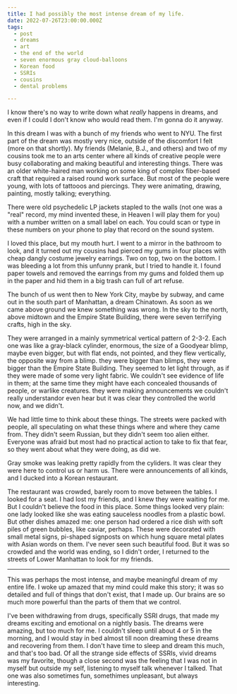```yaml
---
title: I had possibly the most intense dream of my life.
date: 2022-07-26T23:00:00.000Z
tags:
  - post 
  - dreams
  - art
  - the end of the world
  - seven enormous gray cloud-balloons
  - Korean food
  - SSRIs
  - cousins
  - dental problems

---
```


I know there's no way to write down what _really_ happens in dreams, and even if I could I don't know who would read them. I'm gonna do it anyway. 

In this dream I was with a bunch of my friends who went to NYU. The first part of the dream was mostly very nice, outside of the discomfort I felt (more on that shortly). My friends (Melanie, B.J., and others) and two of my cousins took me to an arts center where all kinds of creative people were busy collaborating and making beautiful and interesting things. There was an older white-haired man working on some king of complex fiber-based craft that required a raised round work surface. But most of the people were young, with lots of tattooos and piercings. They were animating, drawing, painting, mostly talking; everything.

There were old psychedelic LP jackets stapled to the walls (not one was a "real" record, my mind invented these, in Heaven I will play them for you) with a number written on a small label on each. You could scan or type in these numbers on your phone to play that record on the sound system.

I loved this place, but my mouth hurt. I went to a mirror in the bathroom to look, and it turned out my cousins had pierced my gums in four places with cheap dangly costume jewelry earrings. Two on top, two on the bottom. I was bleeding a lot from this unfunny prank, but I tried to handle it. I found paper towels and removed the earrings from my gums and folded them up in the paper and hid them in a big trash can full of art refuse.

The bunch of us went then to New York City, maybe by subway, and came out in the south part of Manhattan, a dream Chinatown. As soon as we came above ground we knew something was wrong. In the sky to the north, above midtown and the Empire State Building, there were seven terrifying crafts, high in the sky.

They were arranged in a mainly symmetrical vertical pattern of 2-3-2. Each one was like a gray-black cylinder, enormous, the size of a Goodyear blimp, maybe even bigger, but with flat ends, not pointed, and they flew vertically, the opposite way from a blimp. they were bigger than blimps, they were bigger than the Empire State Building. They seemed to let light through, as if they were made of some very light fabric. We couldn't see evidence of life in them; at the same time they might have each concealed thousands of people, or warlike creatures. they were making announcements we couldn't really understandor even hear but it was clear they controlled the world now, and we didn't.

We had little time to think about these things. The streets were packed with people, all speculating on what these things where and where they came from. They didn't seem Russian, but they didn't seem too alien either. Everyone was afraid but most had no practical action to take to fix that fear, so they went about what they were doing, as did we.

Gray smoke was leaking pretty rapidly from the cyliders. It was clear they were here to control us or harm us. There were announcements of all kinds, and I ducked into a Korean restaurant.

The restaurant was crowded, barely room to move between the tables. I looked for a seat. I had lost my friends, and I knew they were waiting for me. But I couldn't believe the food in this place. Some things looked very plain: one lady looked like she was eating sauceless noodles from a plastic bowl. But other dishes amazed me: one person had ordered a rice dish with soft piles of green bubbles, like caviar, perhaps. These were decorated with small metal signs, pi-shaped signposts on which hung square metal plates with Asian words on them. I've never seen such beautiful food. But it was so crowded and the world was ending, so I didn't order, I returned to the streets of Lower Manhattan to look for my friends.

-----

This was perhaps the most intense, and maybe meaningful dream of my entire life. I woke up amazed that my mind could make this story; it was so detailed and full of things that don't exist, that I made up. Our brains are so much more powerful than the parts of them that we control.

I've been withdrawing from drugs, specifically SSRI drugs, that made my dreams exciting and emotional on a nightly basis. The dreams were amazing, but too much for me. I couldn't sleep until about 4 or 5 in the morning, and I would stay in bed almost till noon dreaming these dreams and recovering from them. I don't have time to sleep and dream this much, and that's too bad. Of all the strange side effects of SSRIs, vivid dreams was my favorite, though a close second was the feeling that I was not in myself but outside my self, listening to myself talk whenever I talked. That one was also sometimes fun, somethimes unpleasant, but always interesting. 